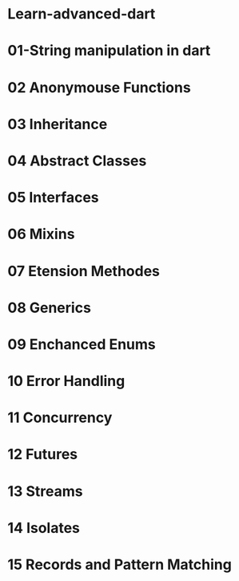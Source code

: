 
# Learn-advanced-dart

# 01-String manipulation in dart

# 02 Anonymouse Functions

# 03 Inheritance

# 04 Abstract Classes

# 05 Interfaces

# 06 Mixins

# 07 Etension Methodes

# 08 Generics

# 09 Enchanced Enums

# 10 Error Handling

# 11 Concurrency

# 12 Futures

# 13 Streams

# 14 Isolates

# 15 Records and Pattern Matching